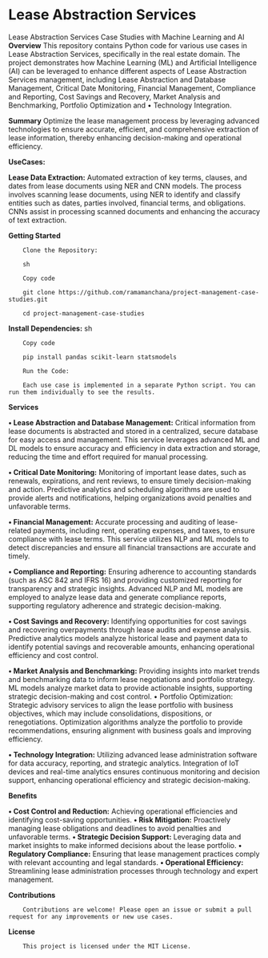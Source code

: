 # Lease Abstraction Services 
Lease Abstraction Services  Case Studies with Machine Learning and AI
**Overview**
This repository contains Python code for various use cases in Lease Abstraction Services, specifically in the real estate domain. The project demonstrates how Machine Learning (ML) and Artificial Intelligence (AI) can be leveraged to enhance different aspects of Lease Abstraction Services  management, including  Lease Abstraction and Database Management, Critical Date Monitoring, Financial Management, Compliance and Reporting, Cost Savings and Recovery, Market Analysis and Benchmarking, 	Portfolio Optimization    and •	Technology Integration.

**Summary**
Optimize the lease management process by leveraging advanced technologies to ensure accurate, efficient, and comprehensive extraction of lease information, thereby enhancing decision-making and operational efficiency.

**UseCases:**


**Lease Data Extraction:**
      Automated extraction of key terms, clauses, and dates from lease documents using NER and CNN models. The process involves scanning lease documents, using NER to identify and classify entities such as dates, parties involved, financial terms, and obligations. CNNs assist in processing scanned documents and enhancing the accuracy of text extraction.



**Getting Started**

        Clone the Repository:
        
        sh
        
        Copy code
        
        git clone https://github.com/ramamanchana/project-management-case-studies.git
        
        cd project-management-case-studies

**Install Dependencies:**
        sh
        
        Copy code
        
        pip install pandas scikit-learn statsmodels
        
        Run the Code:
        
        Each use case is implemented in a separate Python script. You can run them individually to see the results.


**Services**

**•	Lease Abstraction and Database Management:** Critical information from lease documents is abstracted and stored in a centralized, secure database for easy access and management. This service leverages advanced ML and DL models to ensure accuracy and efficiency in data extraction and storage, reducing the time and effort required for manual processing.

**•	Critical Date Monitoring:** Monitoring of important lease dates, such as renewals, expirations, and rent reviews, to ensure timely decision-making and action. Predictive analytics and scheduling algorithms are used to provide alerts and notifications, helping organizations avoid penalties and unfavorable terms.

**•	Financial Management:** Accurate processing and auditing of lease-related payments, including rent, operating expenses, and taxes, to ensure compliance with lease terms. This service utilizes NLP and ML models to detect discrepancies and ensure all financial transactions are accurate and timely.

**•	Compliance and Reporting:** Ensuring adherence to accounting standards (such as ASC 842 and IFRS 16) and providing customized reporting for transparency and strategic insights. Advanced NLP and ML models are employed to analyze lease data and generate compliance reports, supporting regulatory adherence and strategic decision-making.

**•	Cost Savings and Recovery:** Identifying opportunities for cost savings and recovering overpayments through lease audits and expense analysis. Predictive analytics models analyze historical lease and payment data to identify potential savings and recoverable amounts, enhancing operational efficiency and cost control.

**•	Market Analysis and Benchmarking:** Providing insights into market trends and benchmarking data to inform lease negotiations and portfolio strategy. ML models analyze market data to provide actionable insights, supporting strategic decision-making and cost control.
•	Portfolio Optimization: Strategic advisory services to align the lease portfolio with business objectives, which may include consolidations, dispositions, or renegotiations. Optimization algorithms analyze the portfolio to provide recommendations, ensuring alignment with business goals and improving efficiency.

**•	Technology Integration:** Utilizing advanced lease administration software for data accuracy, reporting, and strategic analytics. Integration of IoT devices and real-time analytics ensures continuous monitoring and decision support, enhancing operational efficiency and strategic decision-making.




**Benefits**

**•	Cost Control and Reduction:** Achieving operational efficiencies and identifying cost-saving opportunities.
**•	Risk Mitigation:** Proactively managing lease obligations and deadlines to avoid penalties and unfavorable terms.
**•	Strategic Decision Support:** Leveraging data and market insights to make informed decisions about the lease portfolio.
**•	Regulatory Compliance:** Ensuring that lease management practices comply with relevant accounting and legal standards.
**•	Operational Efficiency:** Streamlining lease administration processes through technology and expert management.


        
**Contributions**

        Contributions are welcome! Please open an issue or submit a pull request for any improvements or new use cases.
**License**

        This project is licensed under the MIT License.
